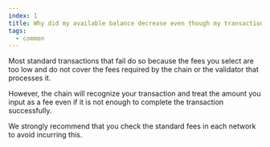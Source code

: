 ```yaml
---
index: 1
title: Why did my available balance decrease even though my transaction failed?
tags: 
  - common
---
```


Most standard transactions that fail do so because the fees you select are too low and do not cover the fees required by the chain or the validator that processes it.

However, the chain will recognize your transaction and treat the amount you input as a fee even if it is not enough to complete the transaction successfully.

We strongly recommend that you check the standard fees in each network to avoid incurring this.
